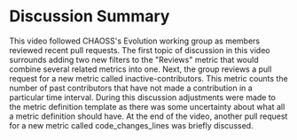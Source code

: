 # Discussion Summary

This video followed CHAOSS's Evolution working group as members reviewed recent pull requests. The first topic of discussion in
this video surrounds adding two new filters to the "Reviews" metric that would combine several related metrics into one. Next, 
the group reviews a pull request for a new metric called inactive-contributors. This metric counts the number of past contributors
that have not made a contribution in a particular time interval. During this discussion adjustments were made to the metric 
definition template as there was some uncertainty about what all a metric definition should have. At the end of the video,
another pull request for a new metric called code_changes_lines was briefly discussed.
